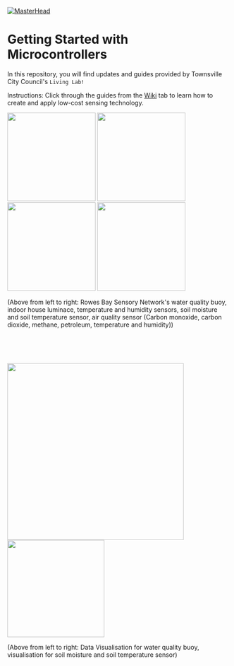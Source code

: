 [![MasterHead](https://github.com/RowesBaySN/Getting-Started-with-Microcontrollers/assets/42950803/3807830d-8f9a-44b0-b9e4-74a898710d25)](https://github.com/RowesBaySN/Getting-Started-with-Microcontrollers)
  
# Getting Started with Microcontrollers
In this repository, you will find updates and guides provided by Townsville City Council's ```Living Lab!```

Instructions: 
Click through the guides from the [Wiki](https://github.com/RowesBaySN/Getting-Started-with-Microcontrollers/wiki) tab to learn how to create and apply low-cost sensing technology.

  
<img src="https://github.com/RowesBaySN/Getting-Started-with-Microcontrollers/assets/42950803/70bac130-bd5e-4422-9ee1-8a580ce3f863" width="200"/> 
<img src="https://github.com/RowesBaySN/Getting-Started-with-Microcontrollers/assets/42950803/75df1a2e-287a-40b6-b161-19c67900e5b3" width="200"/> 
<img src="https://github.com/RowesBaySN/Getting-Started-with-Microcontrollers/assets/42950803/9d1a7c86-4a7c-4df9-9347-2278ecb29686" width="200"/> 
<img src="https://github.com/RowesBaySN/Getting-Started-with-Microcontrollers/assets/42950803/3a22e9a1-a4b3-4497-aad5-6952d9d5b847" width="200"/> 

(Above from left to right: Rowes Bay Sensory Network's water quality buoy, indoor house luminace, temperature and humidity sensors, soil moisture and soil temperature sensor, air quality sensor (Carbon monoxide, carbon dioxide, methane, petroleum, temperature and humidity))  

<br><br><br>  

<img src="https://github.com/RowesBaySN/Getting-Started-with-Microcontrollers/assets/42950803/ea85292b-993a-432b-b722-eef3ee949f94" width="400"/> 
<img src="https://github.com/RowesBaySN/Getting-Started-with-Microcontrollers/assets/42950803/e271e798-686b-4fa3-af69-7793aa4acdc0" width="220"/> 
  
(Above from left to right: Data Visualisation for water quality buoy, visualisation for soil moisture and soil temperature sensor)  
